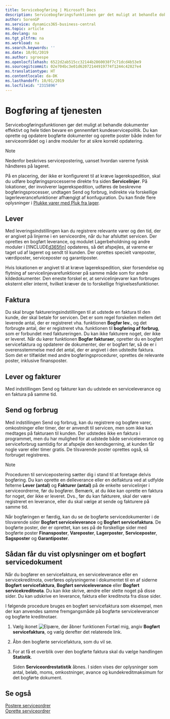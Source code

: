 ```yaml
---
title: Servicebogføring | Microsoft Docs
description: Servicebogføringsfunktionen gør det muligt at behandle dokumenter effektivt og hele tiden bevare en gennemført kundeservicepolitik. Du kan oprette og opdatere bogførte dokumenter og oprette poster både inden for serviceområdet og i andre moduler for at sikre korrekt opdatering.
author: SorenGP
ms.service: dynamics365-business-central
ms.topic: article
ms.devlang: na
ms.tgt_pltfrm: na
ms.workload: na
ms.search.keywords: ''
ms.date: 10/01/2019
ms.author: sgroespe
ms.openlocfilehash: 6522d2ab515cc32144b2860038f7c71dcd4b53e9
ms.sourcegitcommit: 02e704bc3e01d62072144919774f1244c42827e4
ms.translationtype: HT
ms.contentlocale: da-DK
ms.lasthandoff: 10/01/2019
ms.locfileid: "2315896"
---
```

# <a name="service-posting"></a>Bogføring af tjenesten
Servicebogføringsfunktionen gør det muligt at behandle dokumenter effektivt og hele tiden bevare en gennemført kundeservicepolitik. Du kan oprette og opdatere bogførte dokumenter og oprette poster både inden for serviceområdet og i andre moduler for at sikre korrekt opdatering.  

> [!NOTE]  
>  Nedenfor beskrives servicepostering, uanset hvordan varerne fysisk håndteres på lageret.  
>   
>  På en placering, der ikke er konfigureret til at kræve lagerekspedition, skal du udføre bogføringsprocesserne direkte fra siden **Servicelinjer**. På lokationer, der involverer lagerekspedition, udføres de beskrevne bogføringsprocesser, undtagen Send og forbrug, indirekte via forskellige lagerleverancefunktioner afhængigt af konfuguration. Du kan finde flere oplysninger i [Plukke varer med Pluk fra lager](warehouse-how-to-pick-items-with-inventory-picks.md).  

## <a name="ship"></a>Lever  
Med leveringsindstillingen kan du registrere relevante varer og den tid, der er angivet på linjerne i en serviceordre, når du har afsluttet servicen. Der oprettes en bogført leverance, og modulet Lagerbeholdning og andre moduler i [!INCLUDE[d365fin](includes/d365fin_md.md)] opdateres, så det afspejles, at varerne er taget ud af lageret og sendt til kunden. Der oprettes specielt vareposter, værdiposter, serviceposter og garantiposter.  

Hvis lokationen er angivet til at kræve lagerekspedition, sker forsendelse og flytning af servicelinjevarefunktioner på samme måde som for andre kildedokumenter. Den eneste forskel er, at servicelinjevarer kan forbruges eksternt eller internt, hvilket kræver de to forskellige frigivelsesfunktioner.

## <a name="invoice"></a>Faktura  
Du skal bruge faktureringsindstillingen til at udstede en faktura til den kunde, der skal betale for servicen. Det er som regel forskellen mellem det leverede antal, der er registreret vha. funktionen **Bogfør lev.**, og det forbrugte antal, der er registreret vha. funktionen til **bogføring af forbrug**, som er forbundet med faktureringen. Du kan ikke fakturere noget, der ikke er leveret. Når du kører funktionen **Bogfør fakturaer**, opretter du en bogført servicefaktura og opdaterer de dokumenter, der er bogført før, så de er i overensstemmelse med det antal, der er angivet i den udstedte faktura. Som det er tilfældet med andre bogføringsprocedurer, oprettes de relevante poster, inklusive finansposter.  

## <a name="ship-and-invoice"></a>Lever og fakturer  
Med indstillingen Send og fakturer kan du udstede en serviceleverance og en faktura på samme tid.  

## <a name="ship-and-consume"></a>Send og forbrug  
Med indstillingen Send og forbrug, kan du registrere og bogføre varer, omkostninger eller timer, der er anvendt til servicen, men som ikke kan medtages på fakturaen til kunden. Der udstedes ikke en faktura i programmet, men du har mulighed for at udstede både serviceleverance og serviceforbrug samtidig for at afspejle den kendsgerning, at kunden får nogle varer eller timer gratis. De tilsvarende poster oprettes også, så forbruget registreres.  

> [!NOTE]  
>  Proceduren til servicepostering sætter dig i stand til at foretage delvis bogføring. Du kan oprette en delleverance eller en delfaktura ved at udfylde felterne **Lever (antal)** og **Fakturer (antal)** på de enkelte servicelinjer i serviceordrerne, før du bogfører. Bemærk, at du ikke kan oprette en faktura for noget, der ikke er leveret. Dvs., før du kan fakturere, skal der være registreret en leverance, eller du skal vælge at sende og fakturere på samme tid.  

Når bogføringen er færdig, kan du se de bogførte servicedokumenter i de tilsvarende sider **Bogført serviceleverance** og **Bogført servicefaktura**. De bogførte poster, der er oprettet, kan ses på de forskellige sider med bogførte poster **Finansposter**, **Vareposter**, **Lagerposter**, **Serviceposter**, **Sagsposter** og **Garantiposter**.  

## <a name="to-view-information-about-a-posted-service-document"></a>Sådan får du vist oplysninger om et bogført servicedokument  
Når du bogfører en servicefaktura, en serviceleverance eller en servicekreditnota, overføres oplysningerne i dokumentet til en af siderne **Bogført servicefaktura**, **Bogført serviceleverance** eller **Bogført servicekreditnota**. Du kan ikke skrive, ændre eller slette noget på disse sider. Du kan udskrive en leverance, faktura eller kreditnota fra disse sider.  

I følgende procedure bruges en bogført servicefaktura som eksempel, men der kan anvendes samme fremgangsmåde på bogførte serviceleverancer og bogførte kreditnotaer.  

1. Vælg ikonet ![Elpære, der åbner funktionen Fortæl mig](media/ui-search/search_small.png "Fortæl mig, hvad du vil foretage dig"), angiv **Bogført servicefaktura**, og vælg derefter det relaterede link.  
2. Åbn den bogførte servicefaktura, som du vil se.  
3. For at få et overblik over den bogførte faktura skal du vælge handlingen **Statistik**.  

    Siden **Serviceordrestatistik** åbnes. I siden vises der oplysninger som antal, beløb, moms, omkostninger, avance og kundekreditmaksimum for det bogførte dokument.

## <a name="see-also"></a>Se også  
[Postere serviceordrer](service-how-to-post-service-orders.md)   
[Oprette serviceordrer](service-how-to-create-service-orders.md)
